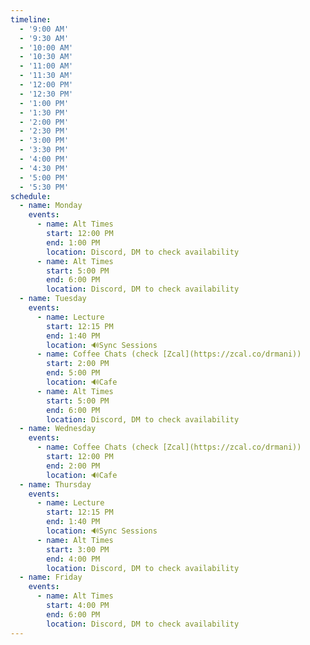 ```yaml
---
timeline:
  - '9:00 AM'
  - '9:30 AM'
  - '10:00 AM'
  - '10:30 AM'
  - '11:00 AM'
  - '11:30 AM'
  - '12:00 PM'
  - '12:30 PM'
  - '1:00 PM'
  - '1:30 PM'
  - '2:00 PM'
  - '2:30 PM'
  - '3:00 PM'
  - '3:30 PM'
  - '4:00 PM'
  - '4:30 PM'
  - '5:00 PM'
  - '5:30 PM'
schedule:
  - name: Monday
    events:
      - name: Alt Times
        start: 12:00 PM
        end: 1:00 PM
        location: Discord, DM to check availability
      - name: Alt Times
        start: 5:00 PM
        end: 6:00 PM
        location: Discord, DM to check availability
  - name: Tuesday
    events:
      - name: Lecture
        start: 12:15 PM
        end: 1:40 PM
        location: 🔊Sync Sessions
      - name: Coffee Chats (check [Zcal](https://zcal.co/drmani))
        start: 2:00 PM
        end: 5:00 PM
        location: 🔊Cafe
      - name: Alt Times
        start: 5:00 PM
        end: 6:00 PM
        location: Discord, DM to check availability
  - name: Wednesday
    events:
      - name: Coffee Chats (check [Zcal](https://zcal.co/drmani))
        start: 12:00 PM
        end: 2:00 PM
        location: 🔊Cafe
  - name: Thursday
    events:
      - name: Lecture
        start: 12:15 PM
        end: 1:40 PM
        location: 🔊Sync Sessions
      - name: Alt Times
        start: 3:00 PM
        end: 4:00 PM
        location: Discord, DM to check availability
  - name: Friday
    events:
      - name: Alt Times
        start: 4:00 PM
        end: 6:00 PM
        location: Discord, DM to check availability
---
```


